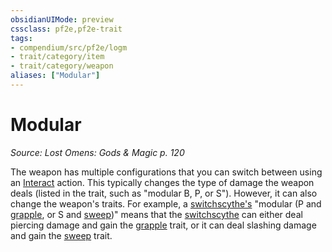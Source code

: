 ```yaml
---
obsidianUIMode: preview
cssclass: pf2e,pf2e-trait
tags:
- compendium/src/pf2e/logm
- trait/category/item
- trait/category/weapon
aliases: ["Modular"]
---
```

# Modular  
*Source: Lost Omens: Gods & Magic p. 120*  

The weapon has multiple configurations that you can switch between using an [Interact](interact.md) action. This typically changes the type of damage the weapon deals (listed in the trait, such as "modular B, P, or S"). However, it can also change the weapon's traits. For example, a [switchscythe's](switchscythe-lotgb.md) "modular (P and [grapple](Reference/Rules/Traits/grapple.md "Grapple Weapon Trait"), or S and [sweep](sweep.md "Sweep Weapon Trait"))" means that the [switchscythe](switchscythe-lotgb.md) can either deal piercing damage and gain the [grapple](Reference/Rules/Traits/grapple.md "Grapple Weapon Trait") trait, or it can deal slashing damage and gain the [sweep](sweep.md "Sweep Weapon Trait") trait.